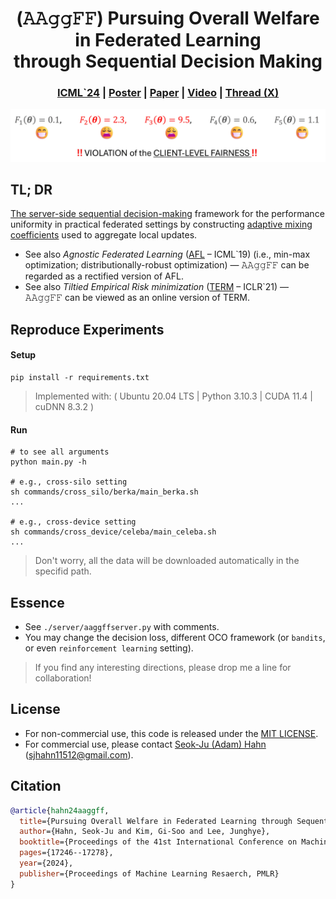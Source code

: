 <div align="center">
  <h1 align="center">(𝙰𝙰𝚐𝚐𝙵𝙵) Pursuing Overall Welfare in Federated Learning <br> through Sequential Decision Making</h1>

### [ICML`24](https://proceedings.mlr.press/v235/hahn24a.html) | [Poster](./assets/AAggFF_Poster.pdf) | [Paper](https://arxiv.org/abs/2405.20821) | [Video](https://youtu.be/HwzcV645Xoc?list=PLTlQ809nH5xsdYaTyfsXbM6_gkzerxW8j) | [Thread (X)](https://x.com/vaseline_555/status/1814694180435993044)

</div>

<div align="center">
<img width="800" alt="image" src="./assets/AAggFF_Thumbnail.png">
</div>

## TL; DR
<u>The server-side sequential decision-making</u> framework for the performance uniformity in practical federated settings by constructing <u>adaptive mixing coefficients</u> used to aggregate local updates.
* See also <i>Agnostic Federated Learning</i> ([AFL](https://arxiv.org/abs/1902.00146) &ndash; ICML`19) (i.e., min-max optimization; distributionally-robust optimization) &mdash; 𝙰𝙰𝚐𝚐𝙵𝙵 can be regarded as a rectified version of AFL.
* See also <i>Tiltied Empirical Risk minimization</i> ([TERM](https://openreview.net/forum?id=K5YasWXZT3O) &ndash; ICLR`21) &mdash; 𝙰𝙰𝚐𝚐𝙵𝙵 can be viewed as an online version of TERM.


## Reproduce Experiments
#### Setup 
```
pip install -r requirements.txt
```
> Implemented with: ( Ubuntu 20.04 LTS | Python 3.10.3 | CUDA 11.4 | cuDNN 8.3.2 )


#### Run
```
# to see all arguments
python main.py -h

# e.g., cross-silo setting
sh commands/cross_silo/berka/main_berka.sh
...

# e.g., cross-device setting
sh commands/cross_device/celeba/main_celeba.sh
...
```
> Don't worry, all the data will be downloaded automatically in the specifid path.

## Essence
* See `./server/aaggffserver.py` with comments.
* You may change the decision loss, different OCO framework (or `bandits`, or even `reinforcement learning` setting).
> If you find any interesting directions, please drop me a line for collaboration!

## License
* For non-commercial use, this code is released under the [MIT LICENSE](./LICENSE).  
* For commercial use, please contact <u>Seok-Ju (Adam) Hahn</u> ([sjhahn11512@gmail.com](mailto:sjhahn11512@gmail.com)).


## Citation

```BibTeX
@article{hahn24aaggff,
  title={Pursuing Overall Welfare in Federated Learning through Sequential Decision Making},
  author={Hahn, Seok-Ju and Kim, Gi-Soo and Lee, Junghye},
  booktitle={Proceedings of the 41st International Conference on Machine Learning},
  pages={17246--17278},
  year={2024},
  publisher={Proceedings of Machine Learning Resaerch, PMLR}
}
```
